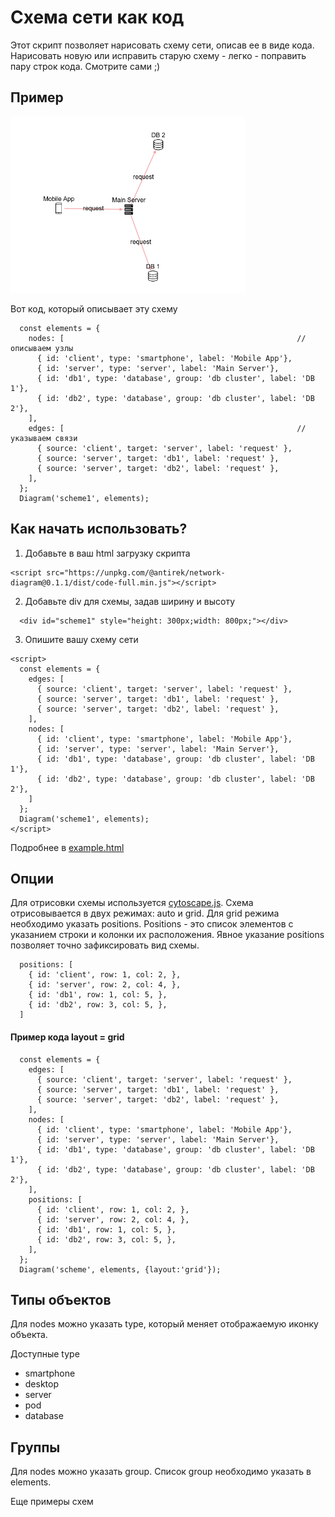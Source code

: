 # Схема сети как код

Этот скрипт позволяет нарисовать схему сети, описав ее в виде кода. Нарисовать новую или исправить старую схему - легко - поправить пару строк кода. Смотрите сами ;)

## Пример

![](examples/example1.png)

Вот код, который описывает эту схему

`````
  const elements = {
    nodes: [                                                    // описываем узлы
      { id: 'client', type: 'smartphone', label: 'Mobile App'},
      { id: 'server', type: 'server', label: 'Main Server'},
      { id: 'db1', type: 'database', group: 'db cluster', label: 'DB 1'},
      { id: 'db2', type: 'database', group: 'db cluster', label: 'DB 2'},
    ],
    edges: [                                                    // указываем связи
      { source: 'client', target: 'server', label: 'request' },
      { source: 'server', target: 'db1', label: 'request' },
      { source: 'server', target: 'db2', label: 'request' },
    ],
  };
  Diagram('scheme1', elements);
`````

## Как начать использовать?

1. Добавьте в ваш html загрузку скрипта

`````
<script src="https://unpkg.com/@antirek/network-diagram@0.1.1/dist/code-full.min.js"></script>

`````
2. Добавьте div для схемы, задав ширину и высоту

`````
  <div id="scheme1" style="height: 300px;width: 800px;"></div>
`````

3. Опишите вашу схему сети

`````
<script>      
  const elements = {
    edges: [
      { source: 'client', target: 'server', label: 'request' },
      { source: 'server', target: 'db1', label: 'request' },
      { source: 'server', target: 'db2', label: 'request' },
    ],
    nodes: [
      { id: 'client', type: 'smartphone', label: 'Mobile App'},
      { id: 'server', type: 'server', label: 'Main Server'},
      { id: 'db1', type: 'database', group: 'db cluster', label: 'DB 1'},
      { id: 'db2', type: 'database', group: 'db cluster', label: 'DB 2'},
    ]
  };
  Diagram('scheme1', elements);
</script>
`````

Подробнее в [example.html](examples/example.html)

## Опции

Для отрисовки схемы используется [cytoscape.js](https://js.cytoscape.org/). Схема отрисовывается в двух режимах: auto и grid. Для grid режима необходимо указать positions. Positions - это список элементов с указанием строки и колонки их расположения. Явное указание positions позволяет точно зафиксировать вид схемы.

`````
  positions: [
    { id: 'client', row: 1, col: 2, },
    { id: 'server', row: 2, col: 4, },
    { id: 'db1', row: 1, col: 5, },
    { id: 'db2', row: 3, col: 5, },
  ]
`````

#### Пример кода layout = grid

`````
  const elements = {
    edges: [
      { source: 'client', target: 'server', label: 'request' },
      { source: 'server', target: 'db1', label: 'request' },
      { source: 'server', target: 'db2', label: 'request' },
    ],
    nodes: [
      { id: 'client', type: 'smartphone', label: 'Mobile App'},
      { id: 'server', type: 'server', label: 'Main Server'},
      { id: 'db1', type: 'database', group: 'db cluster', label: 'DB 1'},
      { id: 'db2', type: 'database', group: 'db cluster', label: 'DB 2'},
    ],
    positions: [
      { id: 'client', row: 1, col: 2, },
      { id: 'server', row: 2, col: 4, },
      { id: 'db1', row: 1, col: 5, },
      { id: 'db2', row: 3, col: 5, },
    ],
  };
  Diagram('scheme', elements, {layout:'grid'});
`````

## Типы объектов

Для nodes можно указать type, который меняет отображаемую иконку объекта. 

Доступные type

- smartphone
- desktop
- server
- pod
- database

## Группы

Для nodes можно указать group. Список group необходимо указать в elements.




Еще примеры схем